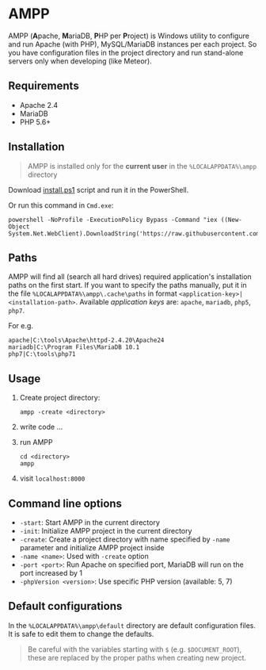 # AMPP

AMPP (**A**pache, **M**ariaDB, **P**HP per **P**roject) is Windows utility to configure and run Apache (with PHP), MySQL/MariaDB instances per each project.
So you have configuration files in the project directory and run stand-alone servers only when developing (like Meteor).

## Requirements
- Apache 2.4
- MariaDB
- PHP 5.6+

## Installation

> AMPP is installed only for the **current user** in the `%LOCALAPPDATA%\ampp` directory

Download [install.ps1](https://github.com/uiii/ampp/blob/master/install.ps1) script and run it in the PowerShell.

Or run this command in `Cmd.exe`:
```
powershell -NoProfile -ExecutionPolicy Bypass -Command "iex ((New-Object System.Net.WebClient).DownloadString('https://raw.githubusercontent.com/uiii/ampp/master/install.ps1'))"
```

## Paths

AMPP will find all (search all hard drives) required application's installation paths on the first start.
If you want to specify the paths manually, put it in the file `%LOCALAPPDATA%\ampp\.cache\paths` in format `<application-key>|<installation-path>`.
Available *application keys* are: `apache`, `mariadb`, `php5`, `php7`.

For e.g.
```
apache|C:\tools\Apache\httpd-2.4.20\Apache24
mariadb|C:\Program Files\MariaDB 10.1
php7|C:\tools\php71
```

## Usage

1. Create project directory:
	
	```
	ampp -create <directory>
	```
2. write code ...
3. run AMPP

	```
	cd <directory>
	ampp
	```
4. visit `localhost:8000`

## Command line options

- `-start`: Start AMPP in the current directory
- `-init`: Initialize AMPP project in the current directory
- `-create`: Create a project directory with name specified by `-name` parameter and initialize AMPP project inside
- `-name <name>`: Used with `-create` option
- `-port <port>`: Run Apache on specified port, MariaDB will run on the port increased by 1
- `-phpVersion <version>`: Use specific PHP version (available: 5, 7)

## Default configurations

In the `%LOCALAPPDATA%\ampp\default` directory are default configuration files.
It is safe to edit them to change the defaults.

> Be careful with the variables starting with `$` (e.g. `$DOCUMENT_ROOT`),
> these are replaced by the proper paths when creating new project.
